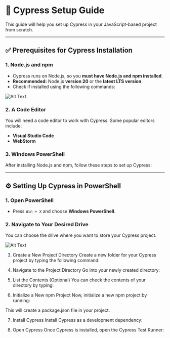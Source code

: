 # 🚀 Cypress Setup Guide

This guide will help you set up Cypress in your JavaScript-based project from scratch.

---

## ✅ Prerequisites for Cypress Installation

### 1. Node.js and npm

- Cypress runs on Node.js, so you **must have Node.js and npm installed**.
- **Recommended:** Node.js **version 20** or the **latest LTS version**.
- Check if installed using the following commands:

![Alt Text](https://github.com/user-attachments/assets/4b4caa53-04fa-4bdf-9e90-3cece484e929)




### 2. A Code Editor

You will need a code editor to work with Cypress. Some popular editors include:

- **Visual Studio Code**
- **WebStorm**

### 3. Windows PowerShell

After installing Node.js and npm, follow these steps to set up Cypress:

---

## ⚙️ Setting Up Cypress in PowerShell

### 1. Open PowerShell

- Press `Win + X` and choose **Windows PowerShell**.

### 2. Navigate to Your Desired Drive

You can choose the drive where you want to store your Cypress project. 

![Alt Text](https://github.com/user-attachments/assets/5fc6103d-8acc-46d7-bd70-257ff477da47)

3. Create a New Project Directory
Create a new folder for your Cypress project by typing the following command:


4. Navigate to the Project Directory
Go into your newly created directory:



5. List the Contents (Optional)
You can check the contents of your directory by typing:


6. Initialize a New npm Project
Now, initialize a new npm project by running:


This will create a package.json file in your project.

7. Install Cypress
Install Cypress as a development dependency:


8. Open Cypress
Once Cypress is installed, open the Cypress Test Runner:






